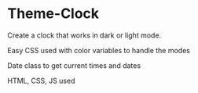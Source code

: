 # Theme-Clock

Create a clock that works in dark or light mode.

Easy CSS used with color variables to handle the modes

Date class to get current times and dates

HTML, CSS, JS used
